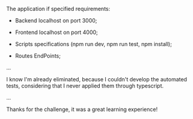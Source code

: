 
The application if specified requirements:

* Backend localhost on port 3000;

* Frontend localhost on port 4000;

* Scripts specifications (npm run dev, npm run test, npm install);

* Routes EndPoints;

...

I know I'm already eliminated, because I couldn't develop the automated tests, considering that I never applied them through typescript.

...

Thanks for the challenge, it was a great learning experience!
